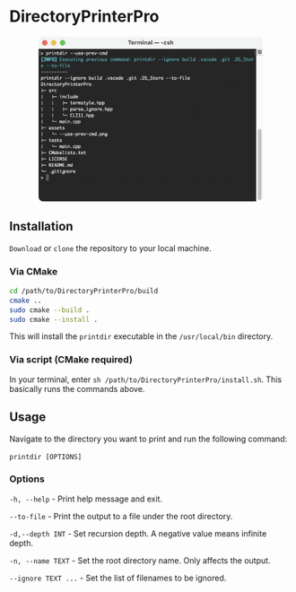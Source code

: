 # DirectoryPrinterPro

<div align="center">

<img alt="--use-prev-cmd" src="https://github.com/mrmagic2020/DirectoryPrinterPro/blob/main/assets/--use-prev-cmd.png?raw=true" width="400">

</div>

## Installation

`Download` or `clone` the repository to your local machine.

### Via CMake

```bash
cd /path/to/DirectoryPrinterPro/build
cmake ..
sudo cmake --build .
sudo cmake --install .
```

This will install the `printdir` executable in the `/usr/local/bin` directory.

### Via script (CMake required)

In your terminal, enter `sh /path/to/DirectoryPrinterPro/install.sh`. This basically runs the commands above.

## Usage

Navigate to the directory you want to print and run the following command:

`printdir [OPTIONS]`

### Options

`-h, --help` - Print help message and exit.

`--to-file` - Print the output to a file under the root directory.

`-d,--depth INT` - Set recursion depth. A negative value means infinite depth.

`-n, --name TEXT` - Set the root directory name. Only affects the output.

`--ignore TEXT ...` - Set the list of filenames to be ignored.
